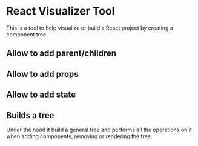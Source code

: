# React Visualizer Tool

This is a tool to help visualize or build a React project by creating a component tree.

## Allow to add parent/children

## Allow to add props

## Allow to add state

## Builds a tree
Under the hood it build a general tree and performs all the operations on it when adding components, removing or rendering the tree.